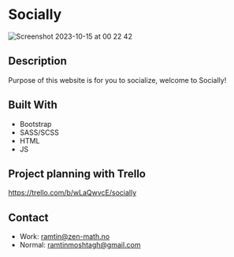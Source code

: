 # Socially
![Screenshot 2023-10-15 at 00 22 42](https://github.com/RamtinMoshtagh/css-frameworks-ca/assets/95631899/a5950af0-1087-4c52-89fd-e351a24ddf56)


## Description
Purpose of this website is for you to socialize, welcome to Socially!

## Built With
- Bootstrap
- SASS/SCSS
- HTML
- JS

## Project planning with Trello
https://trello.com/b/wLaQwvcE/socially

## Contact
- Work: ramtin@zen-math.no
- Normal: ramtinmoshtagh@gmail.com
